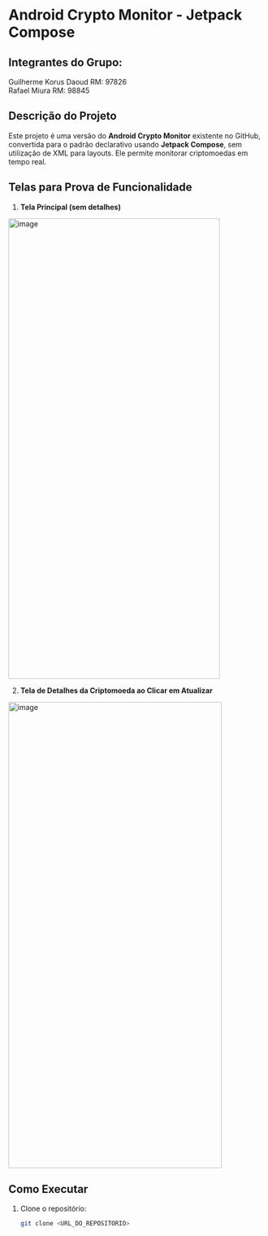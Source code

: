 # Android Crypto Monitor - Jetpack Compose

## Integrantes do Grupo:
Guilherme Korus Daoud RM: 97826
<br>
Rafael Miura RM: 98845

## Descrição do Projeto
Este projeto é uma versão do **Android Crypto Monitor** existente no GitHub, convertida para o padrão declarativo usando **Jetpack Compose**, sem utilização de XML para layouts. Ele permite monitorar criptomoedas em tempo real.

## Telas para Prova de Funcionalidade

1. **Tela Principal (sem detalhes)**
<img width="416" height="905" alt="image" src="https://github.com/user-attachments/assets/47152529-1d11-4274-9516-057de0db82f2" />

2. **Tela de Detalhes da Criptomoeda ao Clicar em Atualizar**  
<img width="420" height="916" alt="image" src="https://github.com/user-attachments/assets/28844abb-89da-45c0-b757-b4b4666d08b3" />

## Como Executar
1. Clone o repositório:
   ```bash
   git clone <URL_DO_REPOSITORIO>
